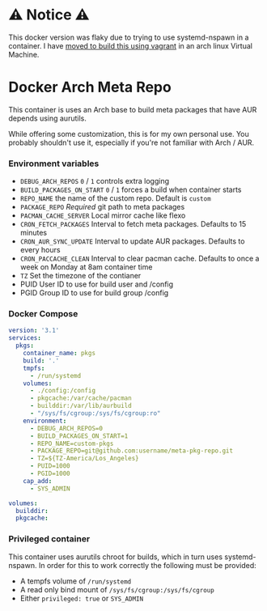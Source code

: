 # ⚠ Notice ⚠

This docker version was flaky due to trying to use systemd-nspawn in a container. I have [moved to build this using vagrant](https://github.com/chrishoage/vagrant-arch-meta-repo) in an arch linux Virtual Machine.

# Docker Arch Meta Repo

This container is uses an Arch base to build meta packages that have AUR depends
using aurutils.

While offering some customization, this is for my own personal use. You probably shouldn't use it, especially if you're not familiar with Arch / AUR.

### Environment variables

- `DEBUG_ARCH_REPOS` `0` / `1` controls extra logging
- `BUILD_PACKAGES_ON_START` `0` / `1` forces a build when container starts
- `REPO_NAME` the name of the custom repo. Default is `custom`
- `PACKAGE_REPO` *Required* git path to meta packages
- `PACMAN_CACHE_SERVER` Local mirror cache like flexo
- `CRON_FETCH_PACKAGES` Interval to fetch meta packages. Defaults to 15 minutes
- `CRON_AUR_SYNC_UPDATE` Interval to update AUR packages. Defaults to every hours
- `CRON_PACCACHE_CLEAN` Interval to clear pacman cache. Defaults to once a week on Monday at 8am container time
- `TZ` Set the timezone of the contianer
- PUID User ID to use for build user and /config
- PGID Group ID to use for build group /config

### Docker Compose

```yml
version: '3.1'
services:
  pkgs:
    container_name: pkgs
    build: '.'
    tmpfs:
      - /run/systemd
    volumes:
      - ./config:/config
      - pkgcache:/var/cache/pacman
      - builddir:/var/lib/aurbuild
      - "/sys/fs/cgroup:/sys/fs/cgroup:ro"
    environment:
      - DEBUG_ARCH_REPOS=0
      - BUILD_PACKAGES_ON_START=1
      - REPO_NAME=custom-pkgs
      - PACKAGE_REPO=git@github.com:username/meta-pkg-repo.git
      - TZ=${TZ-America/Los_Angeles}
      - PUID=1000
      - PGID=1000
    cap_add:
      - SYS_ADMIN

volumes:
  builddir:
  pkgcache:

```

### Privileged container

This container uses aurutils chroot for builds, which in turn uses systemd-nspawn. In order for this to work correctly the following must be provided:

- A tempfs volume of `/run/systemd`
- A read only bind mount of `/sys/fs/cgroup:/sys/fs/cgroup`
- Either `privileged: true` or `SYS_ADMIN`

